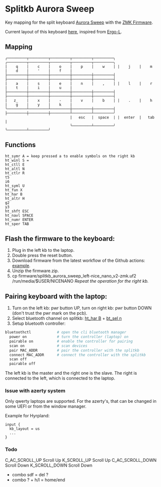 # Splitkb Aurora Sweep

Key mapping for the split keyboard [Aurora Sweep](https://splitkb.com/products/aurora-sweep) with the [ZMK Firmware](https://zmk.dev/docs).

Current layout of this keyboard [here](https://github.com/lunics/zmk-config/blob/main/config/layers/aurora_sweep/ergol/original), inspired from [Ergo-L](https://ergol.org/).

## Mapping

```
╭─────────┬─────────┬─────────┬─────────┬─────────╮ ╭─────────┬─────────┬─────────┬─────────┬─────────╮
|    q    |    c    |    o    |    p    |    w    | |    j    |    m    |    d    |    '    |    f    |
├─────────┼─────────┼─────────┼─────────┼─────────┤ ├─────────┼─────────┼─────────┼─────────┼─────────┤
|    a    |    s    |    e    |    n    |    ,    | |    l    |    r    |    t    |    i    |    u    |
├─────────┼─────────┼─────────┼─────────┼─────────┤ ├─────────┼─────────┼─────────┼─────────┼─────────┤
|   z_    |    x    |    -    |    v    |    b    | |    .    |    h    |    g    |    y    |    k    |
╰─────────┴─────────┴─────────┼─────────┼─────────┤ ├─────────┼─────────┼─────────┴─────────┴─────────╯
                              |   esc   |  space  | |  enter  |   tab   |
                              ╰─────────┴─────────╯ ╰─────────┴─────────╯
```

## Functions

```
ht_symr A = keep pressed a to enable symbols on the right kb
ht_winl S =
ht_ctll E 
ht_altl N   
ht_ctlr R    
t5        
i6     
ht_syml U
ht_fun X    
ht_har B       
ht_altr H    
g2        
y3
ht_shft ESC
ht_navl SPACE
ht_numr ENTER
ht_sper TAB
```

## Flash the firmware to the keyboard:

1. Plug in the left kb to the laptop.
2. Double press the reset button.
3. Download firmware from the latest workflow of the Github actions: [example](https://github.com/lunics/zmk-config/actions/runs/14944270056).
4. Unzip the firmware.zip.
5. cp firmware/splitkb_aurora_sweep_left-nice_nano_v2-zmk.uf2 /run/media/$USER/NICENANO
*Repeat the operation for the right kb.*

## Pairing keyboard with the laptop:

1. Turn on the left kb: pwr button UP, turn on right kb: pwr button DOWN (don't trust the pwr mark on the pcb).
2. Select bluetooth channel on splitkb: [ht_har B](https://github.com/lunics/zmk-config/blob/main/config/layers/aurora_sweep/ergol/default) + [bt_sel n](https://github.com/lunics/zmk-config/blob/main/config/layers/aurora_sweep/hardware)
3. Setup bluetooth controller:
```sh
bluetoothctl            # open the cli bluetooth manager
  power on              # turn the controller (laptop) on
  pairable on           # enable the controller for pairing
  scan on               # scan devices
  pair MAC_ADDR         # pair the controller with the splitkb
  connect MAC_ADDR      # connect the controller with the splitkb
  scan off
  pairable off
```

The left kb is the master and the right one is the slave.
The right is connected to the left, which is connected to the laptop.

### Issue with azerty system

Only qwerty laptops are supported. For the azerty's, that can be changed in some UEFI or from the window manager.

Example for Hyrpland:
```
input {
  kb_layout = us
  ...
}
```

### Todo

C_AC_SCROLL_UP      Scroll Up
K_SCROLL_UP         Scroll Up
C_AC_SCROLL_DOWN    Scroll Down
K_SCROLL_DOWN       Scroll Down
- combo sdf = del ?
- combo ? + h/l = home/end

